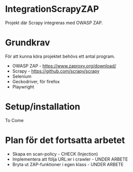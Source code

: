 # IntegrationScrapyZAP
Projekt där Scrapy integreras med OWASP ZAP.

# Grundkrav
För att kunna köra projektet behövs ett antal program.

* OWASP ZAP - https://www.zaproxy.org/download/
* Scrapy - https://github.com/scrapy/scrapy
* Selenium
* Geckodriver, för firefox
* Playwright

# Setup/installation
To Come

# Plan för det fortsatta arbetet
* Skapa en scan-policy - CHECK (Injection)
* Implementera att följa URL:er i crawler - UNDER ARBETE
* Bryta ut ZAP-funktioner i egen klass - UNDER ARBETE